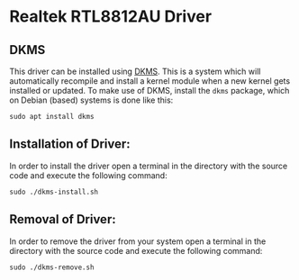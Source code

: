 # Realtek RTL8812AU Driver

## DKMS
This driver can be installed using [DKMS](http://linux.dell.com/dkms/). This is a system which will automatically recompile and install a kernel module when a new kernel gets installed or updated. To make use of DKMS, install the `dkms` package, which on Debian (based) systems is done like this:
```
sudo apt install dkms
```

## Installation of Driver:
In order to install the driver open a terminal in the directory with the source code and execute the following command:
```
sudo ./dkms-install.sh
```

## Removal of Driver:
In order to remove the driver from your system open a terminal in the directory with the source code and execute the following command:
```
sudo ./dkms-remove.sh
```


